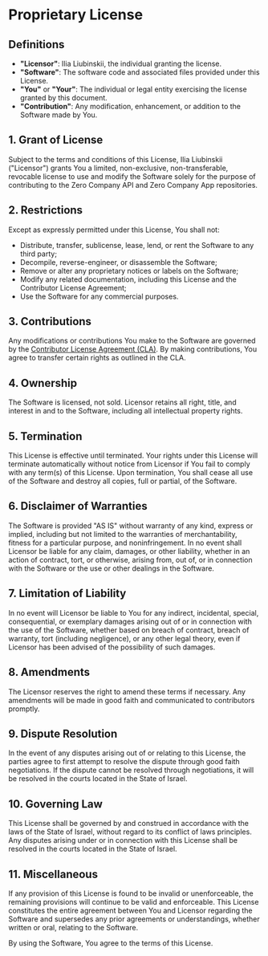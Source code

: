 # Proprietary License

## Definitions

- **"Licensor"**: Ilia Liubinskii, the individual granting the license.
- **"Software"**: The software code and associated files provided under this License.
- **"You"** or **"Your"**: The individual or legal entity exercising the license granted by this document.
- **"Contribution"**: Any modification, enhancement, or addition to the Software made by You.

## 1. Grant of License

Subject to the terms and conditions of this License, Ilia Liubinskii ("Licensor") grants You a limited, non-exclusive, non-transferable, revocable license to use and modify the Software solely for the purpose of contributing to the Zero Company API and Zero Company App repositories.

## 2. Restrictions

Except as expressly permitted under this License, You shall not:

- Distribute, transfer, sublicense, lease, lend, or rent the Software to any third party;
- Decompile, reverse-engineer, or disassemble the Software;
- Remove or alter any proprietary notices or labels on the Software;
- Modify any related documentation, including this License and the Contributor License Agreement;
- Use the Software for any commercial purposes.

## 3. Contributions

Any modifications or contributions You make to the Software are governed by the [Contributor License Agreement (CLA)](CONTRIBUTOR_LICENSE_AGREEMENT.md). By making contributions, You agree to transfer certain rights as outlined in the CLA.

## 4. Ownership

The Software is licensed, not sold. Licensor retains all right, title, and interest in and to the Software, including all intellectual property rights.

## 5. Termination

This License is effective until terminated. Your rights under this License will terminate automatically without notice from Licensor if You fail to comply with any term(s) of this License. Upon termination, You shall cease all use of the Software and destroy all copies, full or partial, of the Software.

## 6. Disclaimer of Warranties

The Software is provided "AS IS" without warranty of any kind, express or implied, including but not limited to the warranties of merchantability, fitness for a particular purpose, and noninfringement. In no event shall Licensor be liable for any claim, damages, or other liability, whether in an action of contract, tort, or otherwise, arising from, out of, or in connection with the Software or the use or other dealings in the Software.

## 7. Limitation of Liability

In no event will Licensor be liable to You for any indirect, incidental, special, consequential, or exemplary damages arising out of or in connection with the use of the Software, whether based on breach of contract, breach of warranty, tort (including negligence), or any other legal theory, even if Licensor has been advised of the possibility of such damages.

## 8. Amendments

The Licensor reserves the right to amend these terms if necessary. Any amendments will be made in good faith and communicated to contributors promptly.

## 9. Dispute Resolution

In the event of any disputes arising out of or relating to this License, the parties agree to first attempt to resolve the dispute through good faith negotiations. If the dispute cannot be resolved through negotiations, it will be resolved in the courts located in the State of Israel.

## 10. Governing Law

This License shall be governed by and construed in accordance with the laws of the State of Israel, without regard to its conflict of laws principles. Any disputes arising under or in connection with this License shall be resolved in the courts located in the State of Israel.

## 11. Miscellaneous

If any provision of this License is found to be invalid or unenforceable, the remaining provisions will continue to be valid and enforceable. This License constitutes the entire agreement between You and Licensor regarding the Software and supersedes any prior agreements or understandings, whether written or oral, relating to the Software.

By using the Software, You agree to the terms of this License.
